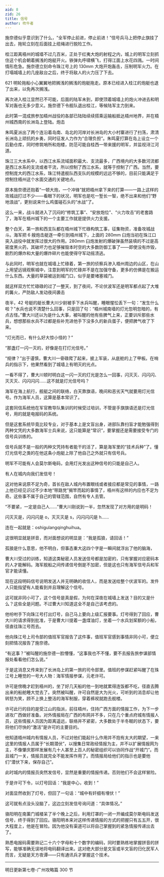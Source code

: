 ```yaml
---
aid: 8
zid: 26
title: 信号
author: 吹牛者
---
```


施奈德似乎意识到了什么，“全军停止前进，停止前进！”信号兵马上把停止旗挂了出去，拖轮立刻在后面挂上缆绳进行脱险工作。

桂江距离梧州的城墙不过几百米，正处于红夷大炮的射程之内，城上的明军立刻抓住这个机会朝着搁浅的炮艇开火。铁弹丸呼啸横飞，打得江面上水花四溅。一时间情形危急。施奈德立刻命令珠江号上的 130mm 大炮开炮轰击，压制明军火力。在打塌城墙上的几座敌台之后，终于将敌人的火力压了下去。

621 明轮拖船小心翼翼地把搁浅的搁浅的炮艇拖走。原本已经进入桂江的炮艇也退了出来，以免再次搁浅。

再次进入桂江显然已不可能，后面的陆军未到，即使顶着城墙上的炮火冲进去和明军对轰也无多少意义。施奈德下令舰队退出桂江，等候陆军主力到来。

此时第一混成旅参加梧州战役的各部已陆陆续续搭乘运输船抵达梧州地界，并在梧州城西南的长洲岛上登陆。炮击

朱鸣夏派出了两个连沿着岛南、岛北的河岸对长洲岛的大小村寨进行了扫荡，肃清长洲岛上顽抗的乡勇，同时征发人力作为“合理负担”。朱鸣夏打算在岛上设立一个后勤仓库，同时修筑哨所和炮楼，防范可能自桂西一带来援的明军，并监视浔江河道。

珠江三大水系中，以西江水系流域面积最大、支流最多，广西境内的大多数河流都是西江水系的支流或者干流，所以控制了西江水系，就等于控制了广西。当然，要控制庞大的西江水系，珠江特遣舰队西支队的规模的远远不够的，目前只能满足于控制住梧州这个水面交通的关键地点。

原本施奈德还抱着“一顿大炮，一个冲锋”就把梧州拿下来的打算――一路上这样的攻城战打过不少――看眼下的状况，明军也是吃一堑长一智，绝不出来和他们“野地浪战”，更别说来什么鸡蛋碰石头的“水战”了。

这么一来，战斗就进入了沉闷的“修筑工事”、“安放炮位”、“火力攻击”的老套路了，海军在梧州城下的一个主要工作就是提供火力支援。

整个白天，第一旅和西支队都在梧州城下忙碌构筑工事，征集物资，准备攻城战斗。海军把 6 艘炮击艇逐一牵引到梧州城下，上面的 280mm 臼炮当初在珠江口突入战役中就发挥过很大的作用。280mm 臼炮发射的爆破弹虽然装填的不过是高密度黑火药，其破坏力也足够摧毁本时空的大多数防御工事了――即使没有炸毁，剧烈的爆炸和大量的爆炸碎片也能使得守军动摇溃逃。

与此同时，明军也就在城墙上忙碌着，第一旅的侦察兵渗入梧州周边的山区，在山上用望远镜观察城中，注意到明军的忙碌并不是在加强守备，更多的仿佛是在搬运什么东西。大量的草袋被运到城门口，似乎是要堵塞城门。

就这样双方忙忙碌碌的过了一整天，到了夜间，不论伏波军还是明军都点起了大堆的篝火，严防敌人发动夜间袭击

夜半，42 号艇的艇长曹大川少尉被手下水兵叫醒，睡眼惺忪丢下一句：“发生什么啦？”水兵也说不清楚什么回事，只是回了句：“梧州城南墙的灯光忽明忽暗的，有点古怪。”曹大川还以为是什么大事，被叫醒的他有些脾气上来，正要训斥那些水兵，想想那些水兵不过都是些补充进他手下没多久的新兵蛋子，便把脾气收了下来。

“灯光而已，有什么好大惊小怪的？”

“那盏灯一闪一灭的，好像是在打灯光信号。”

“规律？”出于谨慎，曹大川一骨碌爬了起来，披上军装，从底舱的上了甲板。在哨兵的指示下，他果然看到了城墙上有明灭的光点。

一看不得了，曹大川顿时明白这一闪一灭的灯光是怎么一回事，闪灭灭、闪闪闪、灭灭灭、闪闪闪闪……这不就是灯光信号吗？

海军在海上航行，舰艇之间的联络，白天靠旗语，晚间和恶劣天气就要用灯光信号。作为海军人员，这算是基本常识了。

这套同信系统他在军官教导队集训的时候受过培训，不管是手旗旗语还是灯光信号，用的就是电报码的系统。

但是这套系统毕竟比较专业，对于基本上是文盲出身，进部队靠扫盲才能勉强得到丙种文凭的大多数海军士兵来说，这只能算是“常识”，要掌握还是需要接受专门的信号兵训练的。

信号兵就不是一般的丙种文凭持有者能干的活了，算是海军里的“技术兵种”了。懂灯光信号之类的在他这条小炮艇上除了他自己之外就只有信号兵。

明军不可能有人会莫尔斯电码，会用灯光发出这种信号的只能是自己人。

有人在城内向我们发信号！

这对他来说原不足为奇，首长在敌人城内布置眼线或者接应都是常见的事情，一路上他已经见识过不少本地“带路党”揭竿而起的事情了，梧州有这样的内应也不足为奇。这些事不属于自己的管辖范围，自然有专人去管。

“不要紧，一定是自己人……”曹大川刚说到一半，忽然发现了对方用的是明码！

闪灭灭是，闪闪闪是 o，灭灭灭是 s，闪闪闪闪是 h……

连在一起就是：oshigulangqinghuihua。

这很明显就是拼音，而对面想说的明显是：“我是孤狼，请回话！”

孤狼是什么意思，他不明白，但事态重大这四个字是一瞬间就浮出了他的脑海，

曹大川受过的训练，知道这类秘密人员发送信号都是加密的，只有掌握对应密码本的人才能解码。海军舰船之间传递信号倒是不加密，但是这也只有海军信号兵和军官才能读懂。

现在这段明码信号说明发送人并无明确的收信人，而是发送给整个伏波军的。发件人只能指望有人能看到并且理解这个信号。

这可就非同小可了，这个信号是真是假，为何在深夜在城墙上发送？目的又是什么？这些全是问题。不过曹大川知道这全不是自己该考虑的。

他吩咐手下向珠江号打出灯号，自己马上要向上级汇报要事。灯号得到了回应，曹大川的请求得到批准，于是曹大川提着一盏煤油灯，坐着一个水兵划桨额的小船，径直往珠江号而去。

他向珠江号上司令部的值班军官报告了这件事，值班军官感到事情非同小可，便立刻把情况报告了施奈德。

“有这事？”被叫醒的施奈德一脸懵懂，“这事我也不不懂，要不去报告旅参谋部情报处看看他们怎么说。”

于是这消息又传来到了长洲岛上的第一旅的司令部里。值班的参谋赶紧叫醒了在珠江号上睡觉的一号大人物：海军情报参谋，元老许可。

许可是傍晚才赶到梧州的，坐了好几天船的他一到地就累得连饭都不吃，径直去腾出来的船舱睡大觉去了。突然被叫醒，许可自然是大为光火，可听到的消息却让他转怒为笑，顾不上换上整洁的海军制服，穿着裤衩就跑去舰楼。

许可此行的目的是受江山的指派，前往梧州，住持广西方面的情报工作，为下一步进攻广西做好准备。对外情报局在广西的布网并不多，只在几个重点府城有情报人员，这些情报人员因为距离遥远，联络并不紧密，大多数处于半冬眠的状态下，要将他们尽快的“激活”是许可的主要目的。

他知道梧州城内有情报人员，不过对他们能起什么作用并不抱有太大的期望，一来这里的情报人员属于“长期潜伏”，以搜集日常政经情报为主，并不以扩展情报网为主，不像肇庆那样发展有几十人甚至上百人的秘密组织可以协同作战“开城门”。而且城门一关，情报员就完全不能发挥作用了。而情报局给他们的指示也是要他们“潜伏下来，保存自己”。

此时城内的情报员突然发信号，显然是重要的情报传递。否则他们不会这样冒险。

于是许可下令，以灯号回话：“我是中心，收到！”

对面显然收到了灯号，但回了一句话：“城中有奸细有埋伏！”

这可就有点没头没脑了，这边立刻发信号询问道：“具体情况。”

骆阳明在南薰门城楼呆了半个晚上之后，利用灯罩的一闭一开编成莫尔斯电码发送信号，终于得到了回应。骆阳明本来对这样传递情报的方式的把握只有五五开，很大程度上，他是在冒险。因为他没有渠道可以将自己掌握到的紧急情报传递出去了。

熟悉电报码需要熟记二十六个字母和十个数字的编码，同时要熟练地掌握拼音的拼写，能够准确无误地将电码翻译出来。这对绝大部分是文盲或半文盲的归化民军人而言，无疑是天方夜谭――只有通讯兵才掌握这个技术。

---

明日更新第七卷-广州攻略篇 300 节
